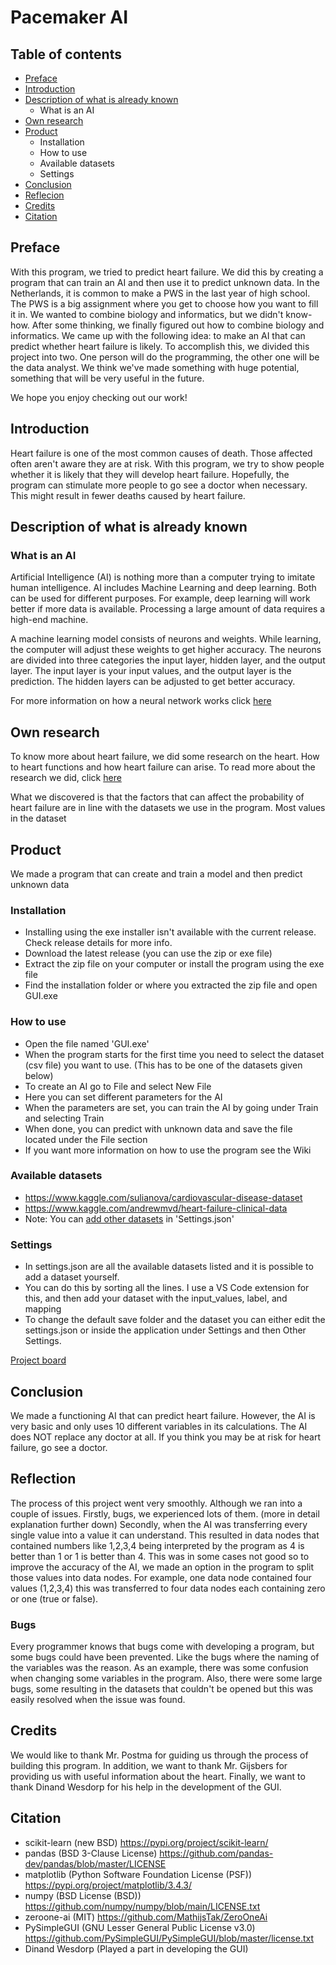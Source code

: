 # Pacemaker AI

## Table of contents
- [Preface](https://github.com/MathijsTak/Pacemaker-ai#preface)
- [Introduction](https://github.com/MathijsTak/Pacemaker-ai#introduction)
- [Description of what is already known](https://github.com/MathijsTak/Pacemaker-ai#description-of-what-is-already-known)
  - What is an AI
- [Own research](https://github.com/MathijsTak/Pacemaker-ai#own-research)
- [Product](https://github.com/MathijsTak/Pacemaker-ai/blob/main/README.md#product)
  - Installation
  - How to use
  - Available datasets
  - Settings
- [Conclusion](https://github.com/MathijsTak/Pacemaker-ai#conclusion)
- [Reflecion](https://github.com/MathijsTak/Pacemaker-ai#reflection)
- [Credits](https://github.com/MathijsTak/Pacemaker-ai#credits)
- [Citation](https://github.com/MathijsTak/Pacemaker-ai#citation)

## Preface
With this program, we tried to predict heart failure. We did this by creating a program that can train an AI and then use it to predict unknown data. In the Netherlands, it is common to make a PWS in the last year of high school. The PWS is a big assignment where you get to choose how you want to fill it in. We wanted to combine biology and informatics, but we didn't know-how. After some thinking, we finally figured out how to combine biology and informatics. We came up with the following idea: to make an AI that can predict whether heart failure is likely. To accomplish this, we divided this project into two. One person will do the programming, the other one will be the data analyst. We think we've made something with huge potential, something that will be very useful in the future.

We hope you enjoy checking out our work!

## Introduction
Heart failure is one of the most common causes of death. Those affected often aren't aware they are at risk. With this program, we try to show people whether it is likely that they will develop heart failure. Hopefully, the program can stimulate more people to go see a doctor when necessary. This might result in fewer deaths caused by heart failure. 

## Description of what is already known
### What is an AI
Artificial Intelligence (AI) is nothing more than a computer trying to imitate human intelligence. AI includes Machine Learning and deep learning. Both can be used for different purposes. For example, deep learning will work better if more data is available. Processing a large amount of data requires a high-end machine.

A machine learning model consists of neurons and weights. While learning, the computer will adjust these weights to get higher accuracy. The neurons are divided into three categories the input layer, hidden layer, and the output layer. The input layer is your input values, and the output layer is the prediction. The hidden layers can be adjusted to get better accuracy. 

For more information on how a neural network works click [here](https://www.ibm.com/cloud/learn/neural-networks)


## Own research
To know more about heart failure, we did some research on the heart. How to heart functions and how heart failure can arise. To read more about the research we did, click [here](https://github.com/MathijsTak/Pacemaker-ai/raw/main/The%20heart.docx)

What we discovered is that the factors that can affect the probability of heart failure are in line with the datasets we use in the program. Most values in the dataset   

## Product
We made a program that can create and train a model and then predict unknown data

### Installation
- Installing using the exe installer isn't available with the current release. Check release details for more info.
- Download the latest release (you can use the zip or exe file)
- Extract the zip file on your computer or install the program using the exe file
- Find the installation folder or where you extracted the zip file and open GUI.exe

### How to use
- Open the file named 'GUI.exe'
- When the program starts for the first time you need to select the dataset (csv file) you want to use. (This has to be one of the datasets given below)
- To create an AI go to File and select New File
- Here you can set different parameters for the AI
- When the parameters are set, you can train the AI by going under Train and selecting Train
- When done, you can predict with unknown data and save the file located under the File section
- If you want more information on how to use the program see the Wiki

### Available datasets
- https://www.kaggle.com/sulianova/cardiovascular-disease-dataset
- https://www.kaggle.com/andrewmvd/heart-failure-clinical-data
- Note: You can [add other datasets](https://github.com/MathijsTak/Pacemaker-ai/wiki/settings.json) in 'Settings.json'

### Settings
- In settings.json are all the available datasets listed and it is possible to add a dataset yourself.
- You can do this by sorting all the lines. I use a VS Code extension for this, and then add your dataset with the input_values, label, and mapping
- To change the default save folder and the dataset you can either edit the settings.json or inside the application under Settings and then Other Settings.

[Project board](https://github.com/MathijsTak/Pacemaker-ai/projects/1?fullscreen=true)


## Conclusion
We made a functioning AI that can predict heart failure. However, the AI is very basic and only uses 10 different variables in its calculations. The AI does NOT replace any doctor at all. If you think you may be at risk for heart failure, go see a doctor. 

## Reflection
The process of this project went very smoothly. Although we ran into a couple of issues. Firstly, bugs, we experienced lots of them. (more in detail explanation further down) 
Secondly, when the AI was transferring every single value into a value it can understand. This resulted in data nodes that contained numbers like 1,2,3,4 being interpreted by the program as 4 is better than 1 or 1 is better than 4. This was in some cases not good so to improve the accuracy of the AI, we made an option in the program to split those values into data nodes. For example, one data node contained four values (1,2,3,4) this was transferred to four data nodes each containing zero or one (true or false).
### Bugs
Every programmer knows that bugs come with developing a program, but some bugs could have been prevented. Like the bugs where the naming of the variables was the reason. As an example, there was some confusion when changing some variables in the program. Also, there were some large bugs, some resulting in the datasets that couldn't be opened but this was easily resolved when the issue was found.

## Credits
We would like to thank Mr. Postma for guiding us through the process of building this program. In addition, we want to thank Mr. Gijsbers for providing us with useful information about the heart. Finally, we want to thank Dinand Wesdorp for his help in the development of the GUI. 

## Citation
- scikit-learn (new BSD) https://pypi.org/project/scikit-learn/
- pandas (BSD 3-Clause License) https://github.com/pandas-dev/pandas/blob/master/LICENSE
- matplotlib (Python Software Foundation License (PSF)) https://pypi.org/project/matplotlib/3.4.3/
- numpy (BSD License (BSD)) https://github.com/numpy/numpy/blob/main/LICENSE.txt
- zeroone-ai (MIT) https://github.com/MathijsTak/ZeroOneAi
- PySimpleGUI (GNU Lesser General Public License v3.0) https://github.com/PySimpleGUI/PySimpleGUI/blob/master/license.txt
- Dinand Wesdorp (Played a part in developing the GUI)
